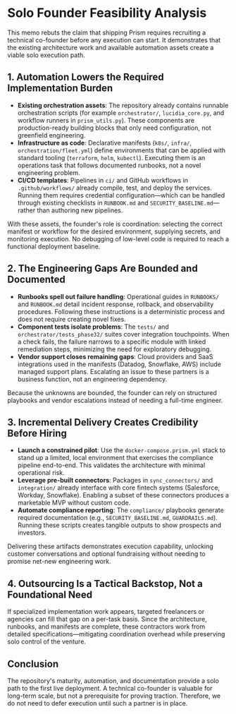 # Solo Founder Feasibility Analysis

This memo rebuts the claim that shipping Prism requires recruiting a technical co-founder before any execution can start. It demonstrates that the existing architecture work and available automation assets create a viable solo execution path.

## 1. Automation Lowers the Required Implementation Burden

- **Existing orchestration assets**: The repository already contains runnable orchestration scripts (for example `orchestrator/`, `lucidia_core.py`, and workflow runners in `prism_utils.py`). These components are production-ready building blocks that only need configuration, not greenfield engineering.
- **Infrastructure as code**: Declarative manifests (`k8s/`, `infra/`, `orchestration/fleet.yml`) define environments that can be applied with standard tooling (`terraform`, `helm`, `kubectl`). Executing them is an operations task that follows documented runbooks, not a novel engineering problem.
- **CI/CD templates**: Pipelines in `ci/` and GitHub workflows in `.github/workflows/` already compile, test, and deploy the services. Running them requires credential configuration—which can be handled through existing checklists in `RUNBOOK.md` and `SECURITY_BASELINE.md`—rather than authoring new pipelines.

With these assets, the founder's role is coordination: selecting the correct manifest or workflow for the desired environment, supplying secrets, and monitoring execution. No debugging of low-level code is required to reach a functional deployment baseline.

## 2. The Engineering Gaps Are Bounded and Documented

- **Runbooks spell out failure handling**: Operational guides in `RUNBOOKS/` and `RUNBOOK.md` detail incident response, rollback, and observability procedures. Following these instructions is a deterministic process and does not require creating novel fixes.
- **Component tests isolate problems**: The `tests/` and `orchestrator/tests_phase32/` suites cover integration touchpoints. When a check fails, the failure narrows to a specific module with linked remediation steps, minimizing the need for exploratory debugging.
- **Vendor support closes remaining gaps**: Cloud providers and SaaS integrations used in the manifests (Datadog, Snowflake, AWS) include managed support plans. Escalating an issue to these partners is a business function, not an engineering dependency.

Because the unknowns are bounded, the founder can rely on structured playbooks and vendor escalations instead of needing a full-time engineer.

## 3. Incremental Delivery Creates Credibility Before Hiring

- **Launch a constrained pilot**: Use the `docker-compose.prism.yml` stack to stand up a limited, local environment that exercises the compliance pipeline end-to-end. This validates the architecture with minimal operational risk.
- **Leverage pre-built connectors**: Packages in `sync_connectors/` and `integration/` already interface with core fintech systems (Salesforce, Workday, Snowflake). Enabling a subset of these connectors produces a marketable MVP without custom code.
- **Automate compliance reporting**: The `compliance/` playbooks generate required documentation (e.g., `SECURITY_BASELINE.md`, `GUARDRAILS.md`). Running these scripts creates tangible outputs to show prospects and investors.

Delivering these artifacts demonstrates execution capability, unlocking customer conversations and optional fundraising without needing to promise net-new engineering work.

## 4. Outsourcing Is a Tactical Backstop, Not a Foundational Need

If specialized implementation work appears, targeted freelancers or agencies can fill that gap on a per-task basis. Since the architecture, runbooks, and manifests are complete, these contractors work from detailed specifications—mitigating coordination overhead while preserving solo control of the venture.

## Conclusion

The repository's maturity, automation, and documentation provide a solo path to the first live deployment. A technical co-founder is valuable for long-term scale, but not a prerequisite for proving traction. Therefore, we do not need to defer execution until such a partner is in place.
